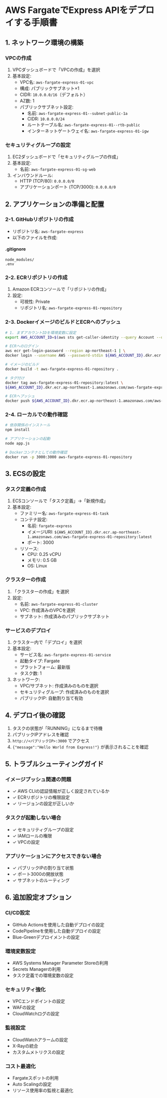 # AWS FargateでExpress APIをデプロイする手順書

## 1. ネットワーク環境の構築

### VPCの作成
1. VPCダッシュボードで「VPCの作成」を選択
2. 基本設定:
   - VPC名: `aws-fargate-express-01-vpc`
   - 構成: パブリックサブネット×1
   - CIDR: `10.0.0.0/16`（デフォルト）
   - AZ数: 1
   - パブリックサブネット設定:
     - 名前: `aws-fargate-express-01--subnet-public-1a`
     - CIDR: `10.0.0.0/24`
     - ルートテーブル名: `aws-fargate-express-01--rtb-public`
     - インターネットゲートウェイ名: `aws-fargate-express-01-igw`

### セキュリティグループの設定
1. EC2ダッシュボードで「セキュリティグループの作成」
2. 基本設定:
   - 名前: `aws-fargate-express-01-sg-web`
3. インバウンドルール:
   - HTTP (TCP/80): `0.0.0.0/0`
   - アプリケーションポート (TCP/3000): `0.0.0.0/0`

## 2. アプリケーションの準備と配置

### 2-1. GitHubリポジトリの作成
- リポジトリ名: `aws-fargate-express`
- 以下のファイルを作成:


#### .gitignore
```
node_modules/
.env
```

### 2-2. ECRリポジトリの作成
1. Amazon ECRコンソールで「リポジトリの作成」
2. 設定:
   - 可視性: Private
   - リポジトリ名: `aws-fargate-express-01-repository`

### 2-3. DockerイメージのビルドとECRへのプッシュ
```bash
# 1. まずアカウントIDを環境変数に設定
export AWS_ACCOUNT_ID=$(aws sts get-caller-identity --query Account --output text)

# ECRへのログイン
aws ecr get-login-password --region ap-northeast-1 | \
docker login --username AWS --password-stdin ${AWS_ACCOUNT_ID}.dkr.ecr.ap-northeast-1.amazonaws.com

# イメージのビルド
docker build -t aws-fargate-express-01-repository .

# タグ付け
docker tag aws-fargate-express-01-repository:latest \
${AWS_ACCOUNT_ID}.dkr.ecr.ap-northeast-1.amazonaws.com/aws-fargate-express-01-repository:latest

# ECRへプッシュ
docker push ${AWS_ACCOUNT_ID}.dkr.ecr.ap-northeast-1.amazonaws.com/aws-fargate-express-01-repository:latest
```

### 2-4. ローカルでの動作確認
```bash
# 依存関係のインストール
npm install

# アプリケーションの起動
node app.js

# Dockerコンテナとしての動作確認
docker run -p 3000:3000 aws-fargate-express-01-repository
```

## 3. ECSの設定

### タスク定義の作成
1. ECSコンソールで「タスク定義」→「新規作成」
2. 基本設定:
   - ファミリー名: `aws-fargate-express-01-task`
   - コンテナ設定:
     - 名前: `fargate-express`
     - イメージURI: `${AWS_ACCOUNT_ID}.dkr.ecr.ap-northeast-1.amazonaws.com/aws-fargate-express-01-repository:latest`
     - ポート: 3000
   - リソース:
     - CPU: 0.25 vCPU
     - メモリ: 0.5 GB
     - OS: Linux

### クラスターの作成
1. 「クラスターの作成」を選択
2. 設定:
   - 名前: `aws-fargate-express-01-cluster`
   - VPC: 作成済みのVPCを選択
   - サブネット: 作成済みのパブリックサブネット

### サービスのデプロイ
1. クラスター内で「デプロイ」を選択
2. 基本設定:
   - サービス名: `aws-fargate-express-01-service`
   - 起動タイプ: Fargate
   - プラットフォーム: 最新版
   - タスク数: 1
3. ネットワーク:
   - VPC/サブネット: 作成済みのものを選択
   - セキュリティグループ: 作成済みのものを選択
   - パブリックIP: 自動割り当て有効

## 4. デプロイ後の確認

1. タスクの状態が「RUNNING」になるまで待機
2. パブリックIPアドレスを確認
3. `http://<パブリックIP>:3000` でアクセス
4. `{"message":"Hello World from Express!"}` が表示されることを確認

## 5. トラブルシューティングガイド

### イメージプッシュ関連の問題
- ✓ AWS CLIの認証情報が正しく設定されているか
- ✓ ECRリポジトリの権限設定
- ✓ リージョンの設定が正しいか

### タスクが起動しない場合
- ✓ セキュリティグループの設定
- ✓ IAMロールの権限
- ✓ VPCの設定

### アプリケーションにアクセスできない場合
- ✓ パブリックIPの割り当て状態
- ✓ ポート3000の開放状態
- ✓ サブネットのルーティング

## 6. 追加設定オプション

### CI/CD設定
- GitHub Actionsを使用した自動デプロイの設定
- CodePipelineを使用した自動デプロイの設定
- Blue-Greenデプロイメントの設定

### 環境変数設定
- AWS Systems Manager Parameter Storeの利用
- Secrets Managerの利用
- タスク定義での環境変数の設定

### セキュリティ強化
- VPCエンドポイントの設定
- WAFの設定
- CloudWatchログの設定

### 監視設定
- CloudWatchアラームの設定
- X-Rayの統合
- カスタムメトリクスの設定

### コスト最適化
- Fargateスポットの利用
- Auto Scalingの設定
- リソース使用率の監視と最適化